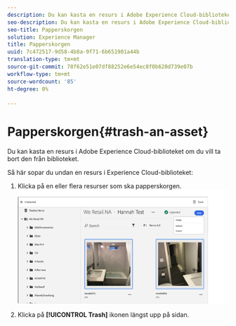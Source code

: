 ```yaml
---
description: Du kan kasta en resurs i Adobe Experience Cloud-biblioteket om du vill ta bort den från biblioteket.
seo-description: Du kan kasta en resurs i Adobe Experience Cloud-biblioteket om du vill ta bort den från biblioteket.
seo-title: Papperskorgen
solution: Experience Manager
title: Papperskorgen
uuid: 7c472517-9d58-4b8a-9f71-6b651901a44b
translation-type: tm+mt
source-git-commit: 78f62e51e07df88252e6e54ec8f0b620d739e07b
workflow-type: tm+mt
source-wordcount: '85'
ht-degree: 0%

---
```



# Papperskorgen{#trash-an-asset}

Du kan kasta en resurs i Adobe Experience Cloud-biblioteket om du vill ta bort den från biblioteket.

Så här sopar du undan en resurs i Experience Cloud-biblioteket:

1. Klicka på en eller flera resurser som ska papperskorgen. ![](assets/import_options_mulit_select_trash.png)

1. Klicka på **[!UICONTROL Trash]** ikonen längst upp på sidan.

